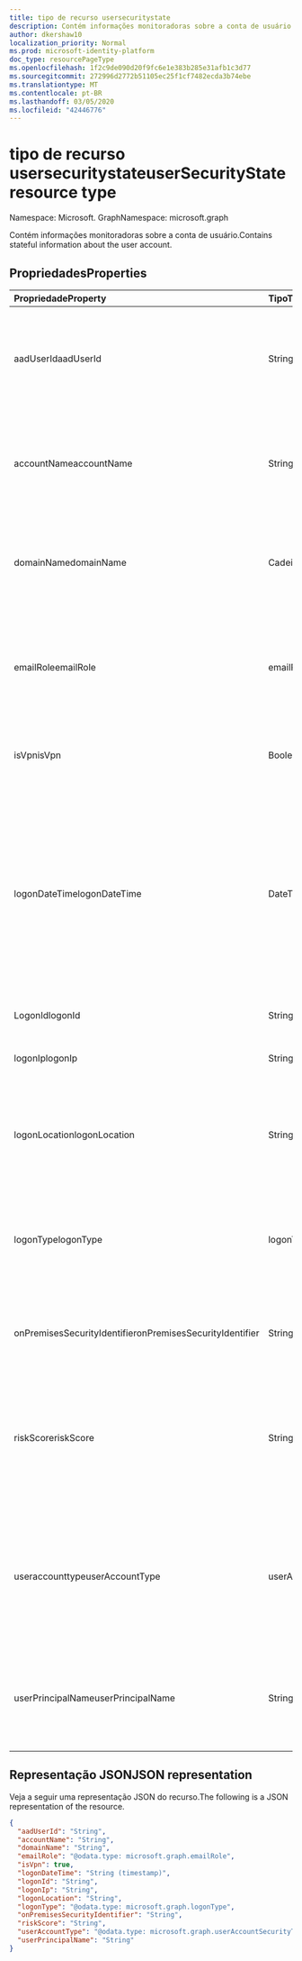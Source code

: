 ```yaml
---
title: tipo de recurso usersecuritystate
description: Contém informações monitoradoras sobre a conta de usuário.
author: dkershaw10
localization_priority: Normal
ms.prod: microsoft-identity-platform
doc_type: resourcePageType
ms.openlocfilehash: 1f2c9de090d20f9fc6e1e383b285e31afb1c3d77
ms.sourcegitcommit: 272996d2772b51105ec25f1cf7482ecda3b74ebe
ms.translationtype: MT
ms.contentlocale: pt-BR
ms.lasthandoff: 03/05/2020
ms.locfileid: "42446776"
---
```

# <a name="usersecuritystate-resource-type"></a><span data-ttu-id="661e5-103">tipo de recurso usersecuritystate</span><span class="sxs-lookup"><span data-stu-id="661e5-103">userSecurityState resource type</span></span>

<span data-ttu-id="661e5-104">Namespace: Microsoft. Graph</span><span class="sxs-lookup"><span data-stu-id="661e5-104">Namespace: microsoft.graph</span></span>

<span data-ttu-id="661e5-105">Contém informações monitoradoras sobre a conta de usuário.</span><span class="sxs-lookup"><span data-stu-id="661e5-105">Contains stateful information about the user account.</span></span>

## <a name="properties"></a><span data-ttu-id="661e5-106">Propriedades</span><span class="sxs-lookup"><span data-stu-id="661e5-106">Properties</span></span>

| <span data-ttu-id="661e5-107">Propriedade</span><span class="sxs-lookup"><span data-stu-id="661e5-107">Property</span></span>   | <span data-ttu-id="661e5-108">Tipo</span><span class="sxs-lookup"><span data-stu-id="661e5-108">Type</span></span> |<span data-ttu-id="661e5-109">Descrição</span><span class="sxs-lookup"><span data-stu-id="661e5-109">Description</span></span>|
|:---------------|:--------|:----------|
|<span data-ttu-id="661e5-110">aadUserId</span><span class="sxs-lookup"><span data-stu-id="661e5-110">aadUserId</span></span>|<span data-ttu-id="661e5-111">String</span><span class="sxs-lookup"><span data-stu-id="661e5-111">String</span></span>|<span data-ttu-id="661e5-112">GUID (identificador de objeto do usuário) do AAD – representa a entidade de usuário física/de várias contas.</span><span class="sxs-lookup"><span data-stu-id="661e5-112">AAD User object identifier (GUID) - represents the physical/multi-account user entity.</span></span>|
|<span data-ttu-id="661e5-113">accountName</span><span class="sxs-lookup"><span data-stu-id="661e5-113">accountName</span></span>|<span data-ttu-id="661e5-114">String</span><span class="sxs-lookup"><span data-stu-id="661e5-114">String</span></span>|<span data-ttu-id="661e5-115">Nome da conta da conta de usuário (sem o domínio do Active Directory ou domínio DNS) `mailNickName`-(também chamado).</span><span class="sxs-lookup"><span data-stu-id="661e5-115">Account name of user account (without Active Directory domain or DNS domain) - (also called `mailNickName`).</span></span>|
|<span data-ttu-id="661e5-116">domainName</span><span class="sxs-lookup"><span data-stu-id="661e5-116">domainName</span></span>|<span data-ttu-id="661e5-117">Cadeia de caracteres</span><span class="sxs-lookup"><span data-stu-id="661e5-117">String</span></span>|<span data-ttu-id="661e5-118">Domínio NetBIOS/Active Directory da conta de usuário (ou seja, formato de domínio \ conta).</span><span class="sxs-lookup"><span data-stu-id="661e5-118">NetBIOS/Active Directory domain of user account (that is, domain\account format).</span></span>|
|<span data-ttu-id="661e5-119">emailRole</span><span class="sxs-lookup"><span data-stu-id="661e5-119">emailRole</span></span>|<span data-ttu-id="661e5-120">emailRole</span><span class="sxs-lookup"><span data-stu-id="661e5-120">emailRole</span></span>|<span data-ttu-id="661e5-121">Para alertas relacionados a email-a função de email da conta de usuário.</span><span class="sxs-lookup"><span data-stu-id="661e5-121">For email-related alerts - user account's email 'role'.</span></span> <span data-ttu-id="661e5-122">Os valores possíveis são: `unknown`, `sender`, `recipient`.</span><span class="sxs-lookup"><span data-stu-id="661e5-122">Possible values are: `unknown`, `sender`, `recipient`.</span></span>|
|<span data-ttu-id="661e5-123">isVpn</span><span class="sxs-lookup"><span data-stu-id="661e5-123">isVpn</span></span>|<span data-ttu-id="661e5-124">Boolean</span><span class="sxs-lookup"><span data-stu-id="661e5-124">Boolean</span></span>|<span data-ttu-id="661e5-125">Indica se o usuário fez logon por meio de uma VPN.</span><span class="sxs-lookup"><span data-stu-id="661e5-125">Indicates whether the user logged on through a VPN.</span></span>|
|<span data-ttu-id="661e5-126">logonDateTime</span><span class="sxs-lookup"><span data-stu-id="661e5-126">logonDateTime</span></span>|<span data-ttu-id="661e5-127">DateTimeOffset</span><span class="sxs-lookup"><span data-stu-id="661e5-127">DateTimeOffset</span></span>|<span data-ttu-id="661e5-128">Hora em que o logon ocorreu.</span><span class="sxs-lookup"><span data-stu-id="661e5-128">Time at which the sign-in occurred.</span></span> <span data-ttu-id="661e5-129">O tipo Timestamp representa informações de data e hora usando o formato ISO 8601 e está sempre no horário UTC.</span><span class="sxs-lookup"><span data-stu-id="661e5-129">The Timestamp type represents date and time information using ISO 8601 format and is always in UTC time.</span></span> <span data-ttu-id="661e5-130">Por exemplo, meia-noite em UTC no dia 1º de janeiro de 2014 teria esta aparência: `'2014-01-01T00:00:00Z'`.</span><span class="sxs-lookup"><span data-stu-id="661e5-130">For example, midnight UTC on Jan 1, 2014 would look like this: `'2014-01-01T00:00:00Z'`.</span></span>|
|<span data-ttu-id="661e5-131">LogonId</span><span class="sxs-lookup"><span data-stu-id="661e5-131">logonId</span></span>|<span data-ttu-id="661e5-132">String</span><span class="sxs-lookup"><span data-stu-id="661e5-132">String</span></span>|<span data-ttu-id="661e5-133">ID de entrada do usuário.</span><span class="sxs-lookup"><span data-stu-id="661e5-133">User sign-in ID.</span></span>|
|<span data-ttu-id="661e5-134">logonIp</span><span class="sxs-lookup"><span data-stu-id="661e5-134">logonIp</span></span>|<span data-ttu-id="661e5-135">String</span><span class="sxs-lookup"><span data-stu-id="661e5-135">String</span></span>|<span data-ttu-id="661e5-136">Endereço IP para o qual a solicitação de entrada originou.</span><span class="sxs-lookup"><span data-stu-id="661e5-136">IP Address the sign-in request originated from.</span></span>|
|<span data-ttu-id="661e5-137">logonLocation</span><span class="sxs-lookup"><span data-stu-id="661e5-137">logonLocation</span></span>|<span data-ttu-id="661e5-138">String</span><span class="sxs-lookup"><span data-stu-id="661e5-138">String</span></span>|<span data-ttu-id="661e5-139">Local (por mapeamento de endereço IP) associado a um evento de entrada do usuário por este usuário.</span><span class="sxs-lookup"><span data-stu-id="661e5-139">Location (by IP address mapping) associated with a user sign-in event by this user.</span></span>|
|<span data-ttu-id="661e5-140">logonType</span><span class="sxs-lookup"><span data-stu-id="661e5-140">logonType</span></span>|<span data-ttu-id="661e5-141">logonType</span><span class="sxs-lookup"><span data-stu-id="661e5-141">logonType</span></span>|<span data-ttu-id="661e5-142">Método de logon do usuário.</span><span class="sxs-lookup"><span data-stu-id="661e5-142">Method of user sign in.</span></span> <span data-ttu-id="661e5-143">Os possíveis valores são: `unknown`, `interactive`, `remoteInteractive`, `network`, `batch`, `service`.</span><span class="sxs-lookup"><span data-stu-id="661e5-143">Possible values are: `unknown`, `interactive`, `remoteInteractive`, `network`, `batch`, `service`.</span></span>|
|<span data-ttu-id="661e5-144">onPremisesSecurityIdentifier</span><span class="sxs-lookup"><span data-stu-id="661e5-144">onPremisesSecurityIdentifier</span></span>|<span data-ttu-id="661e5-145">String</span><span class="sxs-lookup"><span data-stu-id="661e5-145">String</span></span>|<span data-ttu-id="661e5-146">O identificador de segurança (SID) do usuário do Active Directory (local).</span><span class="sxs-lookup"><span data-stu-id="661e5-146">Active Directory (on-premises) Security Identifier (SID) of the user.</span></span>|
|<span data-ttu-id="661e5-147">riskScore</span><span class="sxs-lookup"><span data-stu-id="661e5-147">riskScore</span></span>|<span data-ttu-id="661e5-148">String</span><span class="sxs-lookup"><span data-stu-id="661e5-148">String</span></span>|<span data-ttu-id="661e5-149">A pontuação de risco calculado/gerado pelo provedor da conta de usuário.</span><span class="sxs-lookup"><span data-stu-id="661e5-149">Provider-generated/calculated risk score of the user account.</span></span> <span data-ttu-id="661e5-150">O intervalo de valor recomendado de 0-1, que é igual a uma porcentagem.</span><span class="sxs-lookup"><span data-stu-id="661e5-150">Recommended value range of 0-1, which equates to a percentage.</span></span>|
|<span data-ttu-id="661e5-151">useraccounttype</span><span class="sxs-lookup"><span data-stu-id="661e5-151">userAccountType</span></span>|<span data-ttu-id="661e5-152">userAccountSecurityType</span><span class="sxs-lookup"><span data-stu-id="661e5-152">userAccountSecurityType</span></span>|<span data-ttu-id="661e5-153">Tipo de conta de usuário (Associação de grupo), por definição do Windows.</span><span class="sxs-lookup"><span data-stu-id="661e5-153">User account type (group membership), per Windows definition.</span></span> <span data-ttu-id="661e5-154">Os valores possíveis são: `unknown`, `standard`, `power`, `administrator`.</span><span class="sxs-lookup"><span data-stu-id="661e5-154">Possible values are: `unknown`, `standard`, `power`, `administrator`.</span></span>|
|<span data-ttu-id="661e5-155">userPrincipalName</span><span class="sxs-lookup"><span data-stu-id="661e5-155">userPrincipalName</span></span>|<span data-ttu-id="661e5-156">String</span><span class="sxs-lookup"><span data-stu-id="661e5-156">String</span></span>|<span data-ttu-id="661e5-157">Nome de entrada do usuário-formato da Internet: (nome da conta de usuário) @ (nome de domínio DNS da conta de usuário).</span><span class="sxs-lookup"><span data-stu-id="661e5-157">User sign-in name - internet format: (user account name)@(user account DNS domain name).</span></span>|

## <a name="json-representation"></a><span data-ttu-id="661e5-158">Representação JSON</span><span class="sxs-lookup"><span data-stu-id="661e5-158">JSON representation</span></span>

<span data-ttu-id="661e5-159">Veja a seguir uma representação JSON do recurso.</span><span class="sxs-lookup"><span data-stu-id="661e5-159">The following is a JSON representation of the resource.</span></span>

<!-- {
  "blockType": "resource",
  "optionalProperties": [

  ],
  "@odata.type": "microsoft.graph.userSecurityState"
}-->

```json
{
  "aadUserId": "String",
  "accountName": "String",
  "domainName": "String",
  "emailRole": "@odata.type: microsoft.graph.emailRole",
  "isVpn": true,
  "logonDateTime": "String (timestamp)",
  "logonId": "String",
  "logonIp": "String",
  "logonLocation": "String",
  "logonType": "@odata.type: microsoft.graph.logonType",
  "onPremisesSecurityIdentifier": "String",
  "riskScore": "String",
  "userAccountType": "@odata.type: microsoft.graph.userAccountSecurityType",
  "userPrincipalName": "String"
}

```

<!-- uuid: 8fcb5dbc-d5aa-4681-8e31-b001d5168d79
2015-10-25 14:57:30 UTC -->
<!-- {
  "type": "#page.annotation",
  "description": "userSecurityState resource",
  "keywords": "",
  "section": "documentation",
  "tocPath": ""
}-->
